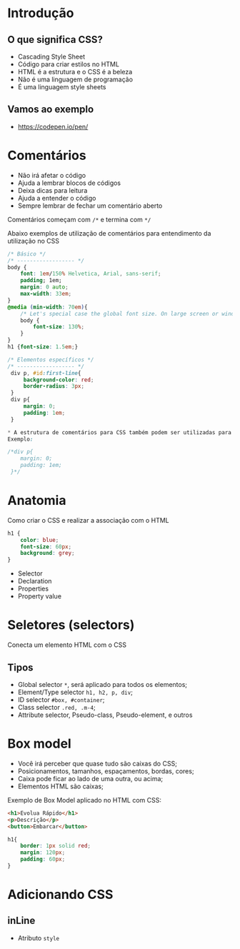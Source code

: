 # Introdução

## O que significa CSS?
* Cascading Style Sheet
* Código para criar estilos no HTML
* HTML é a estrutura e o CSS é a beleza
* Não é uma linguagem de programação
* É uma linguagem style sheets

## Vamos ao exemplo
* https://codepen.io/pen/

# Comentários
* Não irá afetar o código
* Ajuda a lembrar blocos de códigos
* Deixa dicas para leitura
* Ajuda a entender o código
* Sempre lembrar de fechar um comentário aberto

Comentários começam com `/*`  e termina com `*/`

Abaixo exemplos de utilização de comentários para entendimento da utilização no CSS

```CSS
/* Básico */
/* ------------------ */
body {
    font: 1em/150% Helvetica, Arial, sans-serif;
    padding; 1em;
    margin: 0 auto;
    max-width: 33em;
}
@media (min-width: 70em){
    /* Let's special case the global font size. On large screen or window, we increase the font size for better readbility*/
    body {
        font-size: 130%;
    }
}
h1 {font-size: 1.5em;}

/* Elementos específicos */
/* ------------------ */
 div p, #id:first-line{
     background-color: red;
     border-radius: 3px;
 }
 div p{
     margin: 0;
     padding: 1em;
 }

* A estrutura de comentários para CSS também podem ser utilizadas para desabilitar uma parte do código
Exemplo: 

/*div p{
    margin: 0;
    padding: 1em;
 }*/ 
```
# Anatomia
Como criar o CSS e realizar a associação com o HTML

```CSS
h1 {
    color: blue;
    font-size: 60px;
    background: grey;
}
```
* Selector
* Declaration
* Properties
* Property value

# Seletores (selectors)

Conecta um elemento HTML com o CSS

## Tipos
* Global selector `*`, será aplicado para todos os elementos;
* Element/Type selector `h1, h2, p, div`;
* ID selector `#box, #container`;
* Class selector `.red, .m-4`;
* Attribute selector, Pseudo-class, Pseudo-element, e outros

# Box model

* Você irá perceber que quase tudo são caixas do CSS;
* Posicionamentos, tamanhos, espaçamentos, bordas, cores;
* Caixa pode ficar ao lado de uma outra, ou acima;
* Elementos HTML são caixas;

Exemplo de Box Model aplicado no HTML com CSS:
```HTML
<h1>Evolua Rápido</h1>
<p>Descrição</p>
<button>Embarcar</button>
```
```CSS
h1{
    border: 1px solid red;
    margin: 120px;
    padding: 60px;  
}
```

# Adicionando CSS

## inLine
* Atributo `style`

## <style>
* Tag HTML que irá conter o CSS

## <link>
* arquivo CSS externo

## @import
* arquivo CSS externo

# Cascata (cascading)

A escolha do browser de qual regra aplicar, caso haja muitas regras para o mesmo elemento.

* Seu estilo é lido de cima para baixo.

É levado em consideração 3 fatores:

1. Origem do estilo
2. Especificidade
3. Importancia

### Origem do estilo

inLine > tag style > tag link

### Especificidade

É um cálculo matemático, onde, cada tipo de seletor e origem do estilo, possuem valores a serem considerados.

0. Universal selector, combinators e negation pseudo-class (:not())
1. Element type selector e pseudo-elements (::before, ::after)
10. Classes attribute selectors ([type="radio"])
100. ID selectors
1000. InLine

### Regra !important
* Cuidade, evite o uso
* Não é considerado uma boa prática
* Quebra o fluxo natural da cascata

# At-rules
* Está relacionado ao comportamento do CSS
*começa com o sinal `@` seguido do identificador e valor

## Exemplos comuns

- @import /* incluir um CSS externo */
- @media /* regras condicionais para dispositivos */
- @font-face /*fontes externas */
- @keyframes /* Animation */

```CSS
@import "http://local.style.css";

@media (min-width:500px){
    /*rules here*/
}

@font-face{
    /*rules here*/
}

@keyframes nameofanimation {
    /*rules here*/
}
```

# Shorthand
* Junção de propriedades
* resumido
* legivel

```CSS
/*background properties*/
h1{
    background-color: #000;
    background-image: url(images/bg.gif);
    background-repeat: no-repeat;
    background-position: left top;
}
/*background shorthand*/
h1{
    background: #000 url(images/bg.gif) no-repeat left top;
}
```
# Detalhes
* não irá considerar propriedades anteriores a linha do Shorthand
* valores não especificados assumirão valores padrão
* geralmente, a ordem descrita não importa, mas, se houver muitas propriedades com valores semelhantes, poderá ocorrer problemas

## Propriedades que aceitam shorthand

https://developer.mozilla.org/en-US/docs/Web/CSS/Shorthand_properties


# Funções
* Nome seguido de abre e fecha parentesis
* Recebe argumentos

## Exemplos
```CSS
@import url("https://urlaqui.com/style.css");

{
    color: rgb(255, 0, 100);
    width: calc(100% - 10px);
}
```
# DevTools

Chrome DevTools is a set of web developer tools built directly into the Google Chrome browser. DevTools can help you edit pages on-the-fly and diagnose problems quickly, which ultimately helps you build better websites, faster.
Open DevTools
There are many ways to open DevTools, because different users want quick access to different parts of the DevTools UI.

When you want to work with the DOM or CSS, right-click an element on the page and select Inspect to jump into the Elements panel. Or press Command+Option+C (Mac) or Control+Shift+C (Windows, Linux, Chrome OS).
When you want to see logged messages or run JavaScript, press Command+Option+J (Mac) or Control+Shift+J (Windows, Linux, Chrome OS) to jump straight into the Console panel.

# Cuidados com a escrita
Verificar sempre os erros de sintaxe para evitar falhas de estilização.

# Vendor prefixes
Permite que browsers adicione `features` a fim de colocar em uso alguma novidade que vemos no CSS

## Exemplo
```CSS
p{
    -webkit-background-clip: text; /* Chrome, Safari, iOS e Android */
    -moz-background-clip: text; /* Mozilla (Firefox)*/
    -ms-background-clip: text; /* Internet Explorer*/
    -o-background-clip: text; /* Opera*/
}
```
## Consultas

.[http://ireade.github.io/which-vendor-prefix].
.[http://caniuse.com].

